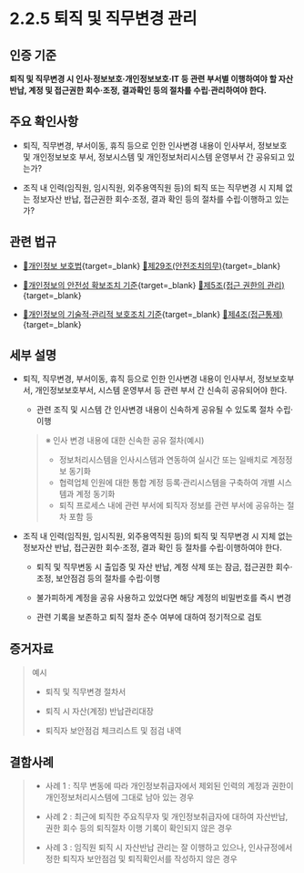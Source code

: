 # 2.2.5 퇴직 및 직무변경 관리

## 인증 기준

**퇴직 및 직무변경 시 인사·정보보호·개인정보보호·IT 등 관련 부서별 이행하여야 할 자산반납, 계정 및 접근권한 회수·조정, 결과확인 등의 절차를 수립·관리하여야 한다.**

## 주요 확인사항

- 퇴직, 직무변경, 부서이동, 휴직 등으로 인한 인사변경 내용이 인사부서, 정보보호 및 개인정보보호 부서, 정보시스템 및 개인정보처리시스템 운영부서 간 공유되고 있는가?

- 조직 내 인력(임직원, 임시직원, 외주용역직원 등)의 퇴직 또는 직무변경 시 지체 없는 정보자산 반납, 접근권한 회수·조정, 결과 확인 등의 절차를 수립·이행하고 있는가?

## 관련 법규

- [🔗개인정보 보호법][개인정보 보호법 제29조]{target=_blank} [🔗제29조(안전조치의무)][개인정보 보호법 제29조 부분]{target=_blank}

- [🔗개인정보의 안전성 확보조치 기준][개인정보의 안전성 확보조치 기준 제5조]{target=_blank} [🔗제5조(접근 권한의 관리)][개인정보의 안전성 확보조치 기준 제5조]{target=_blank}

- [🔗개인정보의 기술적·관리적 보호조치 기준][개인정보의 기술적·관리적 보호조치 기준 제4조]{target=_blank} [🔗제4조(접근통제)][개인정보의 기술적·관리적 보호조치 기준 제4조]{target=_blank}

## 세부 설명

- 퇴직, 직무변경, 부서이동, 휴직 등으로 인한 인사변경 내용이 인사부서, 정보보호부서, 개인정보보호부서, 시스템 운영부서 등 관련 부서 간 신속히 공유되어야 한다.

    - 관련 조직 및 시스템 간 인사변경 내용이 신속하게 공유될 수 있도록 절차 수립·이행
    >
    > ※ 인사 변경 내용에 대한 신속한 공유 절차(예시)
    >
    > - 정보처리시스템을 인사시스템과 연동하여 실시간 또는 일배치로 계정정보 동기화
    > - 협력업체 인원에 대한 통합 계정 등록·관리시스템을 구축하여 개별 시스템과 계정 동기화
    > - 퇴직 프로세스 내에 관련 부서에 퇴직자 정보를 관련 부서에 공유하는 절차 포함 등

- 조직 내 인력(임직원, 임시직원, 외주용역직원 등)의 퇴직 및 직무변경 시 지체 없는 정보자산 반납, 접근권한 회수·조정, 결과 확인 등 절차를 수립·이행하여야 한다.

    - 퇴직 및 직무변동 시 출입증 및 자산 반납, 계정 삭제 또는 잠금, 접근권한 회수·조정, 보안점검 등의 절차를 수립·이행

    - 불가피하게 계정을 공유 사용하고 있었다면 해당 계정의 비밀번호를 즉시 변경

    - 관련 기록을 보존하고 퇴직 절차 준수 여부에 대하여 정기적으로 검토

## 증거자료

> 예시
>
> - 퇴직 및 직무변경 절차서
>
> - 퇴직 시 자산(계정) 반납관리대장
>
> - 퇴직자 보안점검 체크리스트 및 점검 내역

## 결함사례

> - 사례 1 : 직무 변동에 따라 개인정보취급자에서 제외된 인력의 계정과 권한이 개인정보처리시스템에 그대로 남아 있는 경우
>
> - 사례 2 : 최근에 퇴직한 주요직무자 및 개인정보취급자에 대하여 자산반납, 권한 회수 등의 퇴직절차 이행 기록이 확인되지 않은 경우
>
> - 사례 3 : 임직원 퇴직 시 자산반납 관리는 잘 이행하고 있으나, 인사규정에서 정한 퇴직자 보안점검 및 퇴직확인서를 작성하지 않은 경우

[개인정보 보호법 제29조]: https://www.law.go.kr/법령/개인정보보호법/(20240315,19234,20230314)/제29조 "개인정보 보호법 제29조"
[개인정보 보호법 제29조 부분]: https://www.law.go.kr/법령/개인정보보호법/제29조 "개인정보 보호법 제29조 부분"

[개인정보의 안전성 확보조치 기준 제5조]: https://www.law.go.kr/행정규칙/(개인정보보호위원회)개인정보의안전성확보조치기준/(2021-2,20210915)/제5조 "개인정보의 안전성 확보조치 기준 제5조"

[개인정보의 기술적·관리적 보호조치 기준 제4조]: https://www.law.go.kr/행정규칙/(개인정보보호위원회)개인정보의기술적·관리적보호조치기준/(2021-3,20210915)/제4조 "개인정보의 기술적·관리적 보호조치 기준 제4조"
